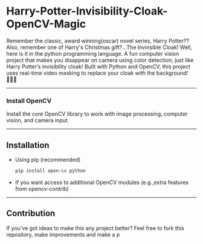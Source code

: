 # Harry-Potter-Invisibility-Cloak-OpenCV-Magic
Remember the classic, award winning(oscar) novel series, Harry Potter??
Also, remember one of Harry's Christmas gift?...The Invinsible Cloak!
Well, here is it in the python programming language.
A fun computer vision project that makes you disappear on camera using color detection; just like Harry Potter’s invisibility cloak! Built with Python and OpenCV, this project uses real-time video masking to replace your cloak with the background!🧙‍♂️✨

---


### Install OpenCV
Install the core OpenCV library to work with image processing, computer vision, and camera input.

---
## Installation
 - Using pip (recommended)
   ```bash
   pip install open-cv python

 - If you want access to additional OpenCV modules (e.g.,extra features from opencv-contrib)

---
## Contribution
If you've got ideas to make this any
project better?
Feel free to fork this repository, make improvements and make a p
